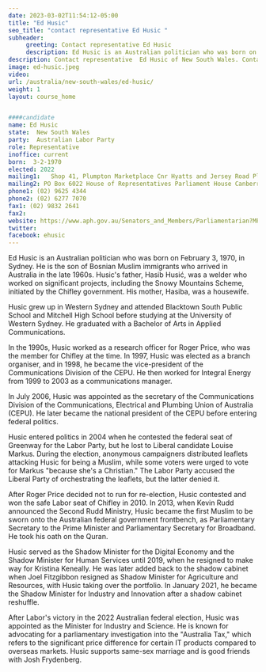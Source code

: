 ```yaml
---
date: 2023-03-02T11:54:12-05:00
title: "Ed Husic"
seo_title: "contact representative Ed Husic "
subheader:
     greeting: Contact representative Ed Husic
     description: Ed Husic is an Australian politician who was born on February 3, 1970, in Sydney. 
description: Contact representative  Ed Husic of New South Wales. Contact information for  Ed Husic includes email address, phone number, and mailing address.
image: ed-husic.jpeg
video:
url: /australia/new-south-wales/ed-husic/
weight: 1
layout: course_home


####candidate
name: Ed Husic
state:	New South Wales
party:	Australian Labor Party
role: Representative
inoffice: current
born:  3-2-1970
elected: 2022
mailing1:	Shop 41, Plumpton Marketplace Cnr Hyatts and Jersey Road Plumpton, NSW, 2761
mailing2: PO Box 6022 House of Representatives Parliament House Canberra ACT 2600
phone1: (02) 9625 4344
phone2: (02) 6277 7070
fax1: (02) 9832 2641
fax2:
website: https://www.aph.gov.au/Senators_and_Members/Parliamentarian?MPID=91219
twitter:
facebook: ehusic
---
```


Ed Husic is an Australian politician who was born on February 3, 1970, in Sydney. He is the son of Bosnian Muslim immigrants who arrived in Australia in the late 1960s. Husic's father, Hasib Husić, was a welder who worked on significant projects, including the Snowy Mountains Scheme, initiated by the Chifley government. His mother, Hasiba, was a housewife.

Husic grew up in Western Sydney and attended Blacktown South Public School and Mitchell High School before studying at the University of Western Sydney. He graduated with a Bachelor of Arts in Applied Communications.

In the 1990s, Husic worked as a research officer for Roger Price, who was the member for Chifley at the time. In 1997, Husic was elected as a branch organiser, and in 1998, he became the vice-president of the Communications Division of the CEPU. He then worked for Integral Energy from 1999 to 2003 as a communications manager.

In July 2006, Husic was appointed as the secretary of the Communications Division of the Communications, Electrical and Plumbing Union of Australia (CEPU). He later became the national president of the CEPU before entering federal politics.

Husic entered politics in 2004 when he contested the federal seat of Greenway for the Labor Party, but he lost to Liberal candidate Louise Markus. During the election, anonymous campaigners distributed leaflets attacking Husic for being a Muslim, while some voters were urged to vote for Markus "because she's a Christian." The Labor Party accused the Liberal Party of orchestrating the leaflets, but the latter denied it.

After Roger Price decided not to run for re-election, Husic contested and won the safe Labor seat of Chifley in 2010. In 2013, when Kevin Rudd announced the Second Rudd Ministry, Husic became the first Muslim to be sworn onto the Australian federal government frontbench, as Parliamentary Secretary to the Prime Minister and Parliamentary Secretary for Broadband. He took his oath on the Quran.

Husic served as the Shadow Minister for the Digital Economy and the Shadow Minister for Human Services until 2019, when he resigned to make way for Kristina Keneally. He was later added back to the shadow cabinet when Joel Fitzgibbon resigned as Shadow Minister for Agriculture and Resources, with Husic taking over the portfolio. In January 2021, he became the Shadow Minister for Industry and Innovation after a shadow cabinet reshuffle.

After Labor's victory in the 2022 Australian federal election, Husic was appointed as the Minister for Industry and Science. He is known for advocating for a parliamentary investigation into the "Australia Tax," which refers to the significant price difference for certain IT products compared to overseas markets. Husic supports same-sex marriage and is good friends with Josh Frydenberg.